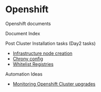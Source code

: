 # Openshift
Openshift documents

Document Index

Post Cluster Installation tasks (Day2 tasks)
- [Infrastructure node creation](./Day2/Infrastructurenodecreation.md)
- [Chrony config](./Day2/chrony_config.md)
- [Whitelist Registries](./Day2/whitelist_registry.md)

Automation Ideas
- [Monitoring Openshift Cluster upgrades](./Automation/)
